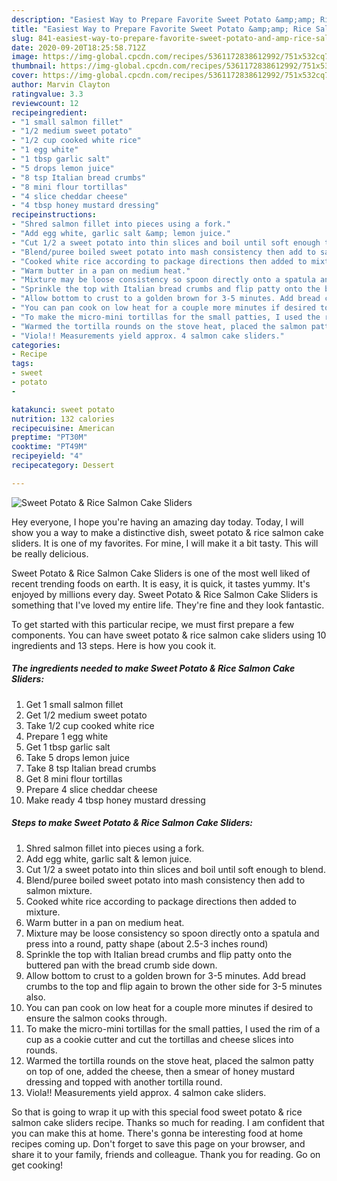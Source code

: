 ```yaml
---
description: "Easiest Way to Prepare Favorite Sweet Potato &amp;amp; Rice Salmon Cake Sliders"
title: "Easiest Way to Prepare Favorite Sweet Potato &amp;amp; Rice Salmon Cake Sliders"
slug: 841-easiest-way-to-prepare-favorite-sweet-potato-and-amp-rice-salmon-cake-sliders
date: 2020-09-20T18:25:58.712Z
image: https://img-global.cpcdn.com/recipes/5361172838612992/751x532cq70/sweet-potato-rice-salmon-cake-sliders-recipe-main-photo.jpg
thumbnail: https://img-global.cpcdn.com/recipes/5361172838612992/751x532cq70/sweet-potato-rice-salmon-cake-sliders-recipe-main-photo.jpg
cover: https://img-global.cpcdn.com/recipes/5361172838612992/751x532cq70/sweet-potato-rice-salmon-cake-sliders-recipe-main-photo.jpg
author: Marvin Clayton
ratingvalue: 3.3
reviewcount: 12
recipeingredient:
- "1 small salmon fillet"
- "1/2 medium sweet potato"
- "1/2 cup cooked white rice"
- "1 egg white"
- "1 tbsp garlic salt"
- "5 drops lemon juice"
- "8 tsp Italian bread crumbs"
- "8 mini flour tortillas"
- "4 slice cheddar cheese"
- "4 tbsp honey mustard dressing"
recipeinstructions:
- "Shred salmon fillet into pieces using a fork."
- "Add egg white, garlic salt &amp; lemon juice."
- "Cut 1/2 a sweet potato into thin slices and boil until soft enough to blend."
- "Blend/puree boiled sweet potato into mash consistency then add to salmon mixture."
- "Cooked white rice according to package directions then added to mixture."
- "Warm butter in a pan on medium heat."
- "Mixture may be loose consistency so spoon directly onto a spatula and press into a round, patty shape (about 2.5-3 inches round)"
- "Sprinkle the top with Italian bread crumbs and flip patty onto the buttered pan with the bread crumb side down."
- "Allow bottom to crust to a golden brown for 3-5 minutes. Add bread crumbs to the top and flip again to brown the other side for 3-5 minutes also."
- "You can pan cook on low heat for a couple more minutes if desired to ensure the salmon cooks through."
- "To make the micro-mini tortillas for the small patties, I used the rim of a cup as a cookie cutter and cut the tortillas and cheese slices into rounds."
- "Warmed the tortilla rounds on the stove heat, placed the salmon patty on top of one, added the cheese, then a smear of honey mustard dressing and topped with another tortilla round."
- "Viola!! Measurements yield approx. 4 salmon cake sliders."
categories:
- Recipe
tags:
- sweet
- potato
- 

katakunci: sweet potato  
nutrition: 132 calories
recipecuisine: American
preptime: "PT30M"
cooktime: "PT49M"
recipeyield: "4"
recipecategory: Dessert

---
```



![Sweet Potato &amp; Rice Salmon Cake Sliders](https://img-global.cpcdn.com/recipes/5361172838612992/751x532cq70/sweet-potato-rice-salmon-cake-sliders-recipe-main-photo.jpg)

Hey everyone, I hope you're having an amazing day today. Today, I will show you a way to make a distinctive dish, sweet potato &amp; rice salmon cake sliders. It is one of my favorites. For mine, I will make it a bit tasty. This will be really delicious.



Sweet Potato &amp; Rice Salmon Cake Sliders is one of the most well liked of recent trending foods on earth. It is easy, it is quick, it tastes yummy. It's enjoyed by millions every day. Sweet Potato &amp; Rice Salmon Cake Sliders is something that I've loved my entire life. They're fine and they look fantastic.


To get started with this particular recipe, we must first prepare a few components. You can have sweet potato &amp; rice salmon cake sliders using 10 ingredients and 13 steps. Here is how you cook it.

<!--inarticleads1-->

##### The ingredients needed to make Sweet Potato &amp; Rice Salmon Cake Sliders:

1. Get 1 small salmon fillet
1. Get 1/2 medium sweet potato
1. Take 1/2 cup cooked white rice
1. Prepare 1 egg white
1. Get 1 tbsp garlic salt
1. Take 5 drops lemon juice
1. Take 8 tsp Italian bread crumbs
1. Get 8 mini flour tortillas
1. Prepare 4 slice cheddar cheese
1. Make ready 4 tbsp honey mustard dressing




<!--inarticleads2-->

##### Steps to make Sweet Potato &amp; Rice Salmon Cake Sliders:

1. Shred salmon fillet into pieces using a fork.
1. Add egg white, garlic salt &amp; lemon juice.
1. Cut 1/2 a sweet potato into thin slices and boil until soft enough to blend.
1. Blend/puree boiled sweet potato into mash consistency then add to salmon mixture.
1. Cooked white rice according to package directions then added to mixture.
1. Warm butter in a pan on medium heat.
1. Mixture may be loose consistency so spoon directly onto a spatula and press into a round, patty shape (about 2.5-3 inches round)
1. Sprinkle the top with Italian bread crumbs and flip patty onto the buttered pan with the bread crumb side down.
1. Allow bottom to crust to a golden brown for 3-5 minutes. Add bread crumbs to the top and flip again to brown the other side for 3-5 minutes also.
1. You can pan cook on low heat for a couple more minutes if desired to ensure the salmon cooks through.
1. To make the micro-mini tortillas for the small patties, I used the rim of a cup as a cookie cutter and cut the tortillas and cheese slices into rounds.
1. Warmed the tortilla rounds on the stove heat, placed the salmon patty on top of one, added the cheese, then a smear of honey mustard dressing and topped with another tortilla round.
1. Viola!! Measurements yield approx. 4 salmon cake sliders.




So that is going to wrap it up with this special food sweet potato &amp; rice salmon cake sliders recipe. Thanks so much for reading. I am confident that you can make this at home. There's gonna be interesting food at home recipes coming up. Don't forget to save this page on your browser, and share it to your family, friends and colleague. Thank you for reading. Go on get cooking!
